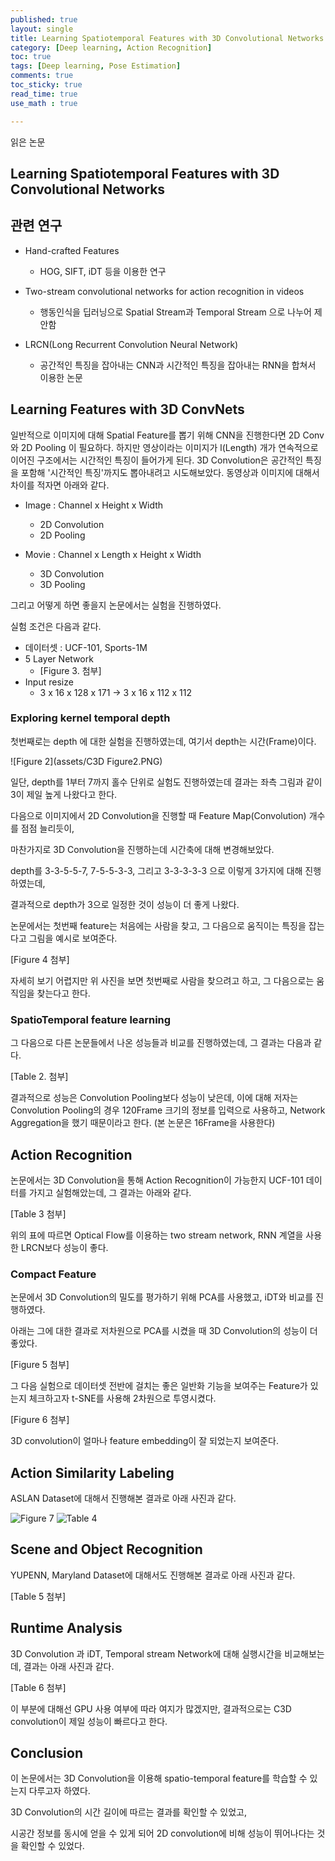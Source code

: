 ```yaml
---
published: true
layout: single
title: Learning Spatiotemporal Features with 3D Convolutional Networks
category: [Deep learning, Action Recognition]
toc: true
tags: [Deep learning, Pose Estimation]
comments: true
toc_sticky: true
read_time: true
use_math : true

---
```


읽은 논문

## Learning Spatiotemporal Features with 3D Convolutional Networks

## 관련 연구

- Hand-crafted Features

  - HOG, SIFT, iDT 등을 이용한 연구
  
- Two-stream convolutional networks for action recognition in videos

  - 행동인식을 딥러닝으로 Spatial Stream과 Temporal Stream 으로 나누어 제안함

- LRCN(Long Recurrent Convolution Neural Network)

  - 공간적인 특징을 잡아내는 CNN과 시간적인 특징을 잡아내는 RNN을 합쳐서 이용한 논문

## Learning Features with 3D ConvNets

일반적으로 이미지에 대해 Spatial Feature를 뽑기 위해 CNN을 진행한다면 2D Conv와 2D Pooling 이 필요하다.
하지만 영상이라는 이미지가 l(Length) 개가 연속적으로 이어진 구조에서는 시간적인 특징이 들어가게 된다.
3D Convolution은 공간적인 특징을 포함해 '시간적인 특징'까지도 뽑아내려고 시도해보았다.
동영상과 이미지에 대해서 차이를 적자면 아래와 같다.

- Image : Channel x Height x Width
  - 2D Convolution
  - 2D Pooling

- Movie : Channel x Length x Height x Width
  - 3D Convolution
  - 3D Pooling

그리고 어떻게 하면 좋을지 논문에서는 실험을 진행하였다.

실험 조건은 다음과 같다.

- 데이터셋 : UCF-101, Sports-1M
- 5 Layer Network
  - [Figure 3. 첨부]
- Input resize
  - 3 x 16 x 128 x 171 -> 3 x 16 x 112 x 112

### Exploring kernel temporal depth

첫번째로는 depth 에 대한 실험을 진행하였는데, 여기서 depth는 시간(Frame)이다.

![Figure 2](assets/C3D Figure2.PNG)

일단, depth를 1부터 7까지 홀수 단위로 실험도 진행하였는데 결과는 좌측 그림과 같이 3이 제일 높게 나왔다고 한다.

다음으로 이미지에서 2D Convolution을 진행할 때 Feature Map(Convolution) 개수를 점점 늘리듯이,

마찬가지로 3D Convolution을 진행하는데 시간축에 대해 변경해보았다.

depth를 3-3-5-5-7, 7-5-5-3-3, 그리고 3-3-3-3-3 으로 이렇게 3가지에 대해 진행하였는데,

결과적으로 depth가 3으로 일정한 것이 성능이 더 좋게 나왔다.

논문에서는 첫번째 feature는 처음에는 사람을 찾고, 그 다음으로 움직이는 특징을 잡는다고 그림을 예시로 보여준다.

[Figure 4 첨부]

자세히 보기 어렵지만 위 사진을 보면 첫번째로 사람을 찾으려고 하고, 그 다음으로는 움직임을 찾는다고 한다.

### SpatioTemporal feature learning

그 다음으로 다른 논문들에서 나온 성능들과 비교를 진행하였는데, 그 결과는 다음과 같다.

[Table 2. 첨부]

결과적으로 성능은 Convolution Pooling보다 성능이 낮은데, 이에 대해 저자는
 Convolution Pooling의 경우 120Frame 크기의 정보를 입력으로 사용하고, Network Aggregation을 했기 때문이라고 한다.
(본 논문은 16Frame을 사용한다)

## Action Recognition

논문에서는 3D Convolution을 통해 Action Recognition이 가능한지 UCF-101 데이터를 가지고 실험해았는데, 그 결과는 아래와 같다.

[Table 3 첨부]

위의 표에 따르면 Optical Flow를 이용하는 two stream network, RNN 계열을 사용한 LRCN보다 성능이 좋다.

### Compact Feature

논문에서 3D Convolution의 밀도를 평가하기 위해 PCA를 사용했고, iDT와 비교를 진행하였다.

아래는 그에 대한 결과로 저차원으로 PCA를 시켰을 때 3D Convolution의 성능이 더 좋았다.

[Figure 5 첨부]

그 다음 실험으로 데이터셋 전반에 걸치는 좋은 일반화 기능을 보여주는 Feature가 있는지 체크하고자 t-SNE를 사용해 2차원으로 투영시켰다.

[Figure 6 첨부]

3D convolution이 얼마나 feature embedding이 잘 되었는지 보여준다.

## Action Similarity Labeling

ASLAN Dataset에 대해서 진행해본 결과로 아래 사진과 같다.

![Figure 7]()
![Table 4]()

## Scene and Object Recognition

YUPENN, Maryland Dataset에 대해서도 진행해본 결과로 아래 사진과 같다.

[Table 5 첨부]

## Runtime Analysis

3D Convolution 과 iDT, Temporal stream Network에 대해 실행시간을 비교해보는데, 결과는 아래 사진과 같다.

[Table 6 첨부]

이 부분에 대해선 GPU 사용 여부에 따라 여지가 많겠지만, 결과적으로는 C3D convolution이 제일 성능이 빠르다고 한다.

## Conclusion

이 논문에서는 3D Convolution을 이용해 spatio-temporal feature를 학습할 수 있는지 다루고자 하였다.

3D Convolution의 시간 길이에 따르는 결과를 확인할 수 있었고,

시공간 정보를 동시에 얻을 수 있게 되어 2D convolution에 비해 성능이 뛰어나다는 것을 확인할 수 있었다.

